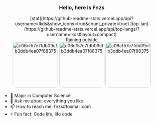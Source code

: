 ### <center>Hello, here is Fnzs</center>

<center>
[stat](https://github-readme-stats.vercel.app/api?username=lkds&show_icons=true&count_private=true)
[top-lan](https://github-readme-stats.vercel.app/api/top-langs/?username=lkds&layout=compact)
</center>

<center>Raining outside</center>

<!--
**lkds/lkds** is a ✨ _special_ ✨ repository because its `README.md` (this file) appears on your GitHub profile.

Here are some ideas to get you started:

- 🔭 I’m currently working on ...
- 🌱 I’m currently learning ...
- 👯 I’m looking to collaborate on ...
- 🤔 I’m looking for help with ...
- 💬 Ask me about ...
- 📫 How to reach me: ...
- 😄 Pronouns: ...
- ⚡ Fun fact: ...
-->

<div align=center>
<img style="border-radius:10px" src="https://tva1.sinaimg.cn/large/a540b426gy1gkm7f2h363j21402eoajf.jpg" alt="c06cf57e7fdb09cfb3ddb4ea07f88375" width="144" data-width="1440" data-height="312">
<img style="border-radius:10px" src="https://tva1.sinaimg.cn/large/a540b426gy1gkm7f3c4p7j20or1hcaml.jpg" alt="c06cf57e7fdb09cfb3ddb4ea07f88375" width="144" data-width="1440" data-height="312">
<img style="border-radius:10px" src="https://tva1.sinaimg.cn/large/a540b426ly1gkm7y8s3c4j21402eotjf.jpg" alt="c06cf57e7fdb09cfb3ddb4ea07f88375" width="144" data-width="1440" data-height="296">
</div>



- 🌱 Major in Computer Science
- 💬 Ask me about everything you like
- 📫 How to reach me: fnzs#foxmail.com
- ⚡ Fun fact: Code life, life code

